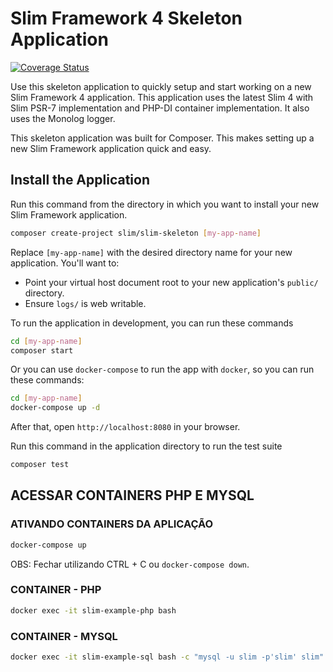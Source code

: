 # Slim Framework 4 Skeleton Application

[![Coverage Status](https://coveralls.io/repos/github/slimphp/Slim-Skeleton/badge.svg?branch=master)](https://coveralls.io/github/slimphp/Slim-Skeleton?branch=master)

Use this skeleton application to quickly setup and start working on a new Slim Framework 4 application. This application uses the latest Slim 4 with Slim PSR-7 implementation and PHP-DI container implementation. It also uses the Monolog logger.

This skeleton application was built for Composer. This makes setting up a new Slim Framework application quick and easy.

## Install the Application

Run this command from the directory in which you want to install your new Slim Framework application.

```bash
composer create-project slim/slim-skeleton [my-app-name]
```

Replace `[my-app-name]` with the desired directory name for your new application. You'll want to:

* Point your virtual host document root to your new application's `public/` directory.
* Ensure `logs/` is web writable.

To run the application in development, you can run these commands 

```bash
cd [my-app-name]
composer start
```

Or you can use `docker-compose` to run the app with `docker`, so you can run these commands:
```bash
cd [my-app-name]
docker-compose up -d
```
After that, open `http://localhost:8080` in your browser.

Run this command in the application directory to run the test suite

```bash
composer test
```

## ACESSAR CONTAINERS PHP E MYSQL

### ATIVANDO CONTAINERS DA APLICAÇÃO

```bash
docker-compose up 
```

OBS: Fechar utilizando CTRL + C ou `docker-compose down`.

### CONTAINER - PHP


```bash
docker exec -it slim-example-php bash
```

### CONTAINER - MYSQL

```bash
docker exec -it slim-example-sql bash -c "mysql -u slim -p'slim' slim"
```
